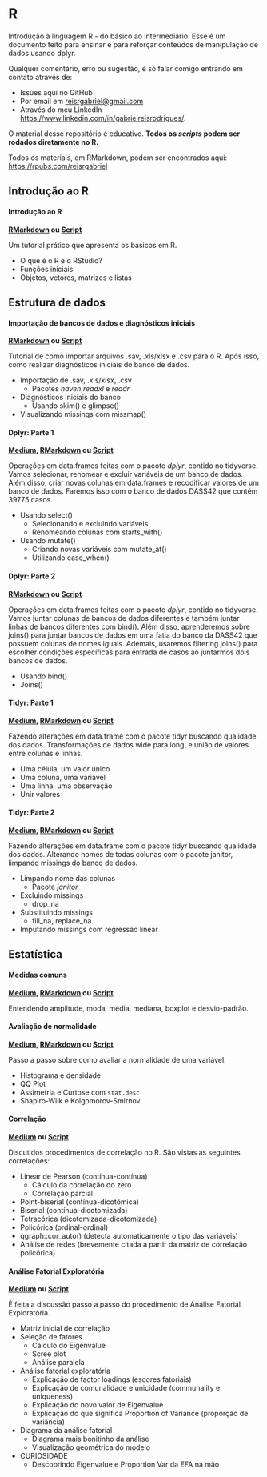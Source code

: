 # R
Introdução à linguagem R - do básico ao intermediário. Esse é um documento feito para ensinar e para reforçar conteúdos de manipulação de dados usando dplyr. 

Qualquer comentário, erro ou sugestão, é só falar comigo entrando em contato através de:

* Issues aqui no GitHub
* Por email em reisrgabriel@gmail.com
* Através do meu LinkedIn https://www.linkedin.com/in/gabrielreisrodrigues/.

O material desse repositório é educativo. **Todos os *scripts* podem ser rodados diretamente no R.**

Todos os materiais, em RMarkdown, podem ser encontrados aqui: https://rpubs.com/reisrgabriel

## Introdução ao R

#### Introdução ao R
**[RMarkdown](https://rpubs.com/reisrgabriel/introaor) ou [Script](https://github.com/GabrielReisR/R/blob/master/intro%20ao%20r/intro-ao-r.R)**

Um tutorial prático que apresenta os básicos em R.

  - O que é o R e o RStudio?
  - Funções iniciais
  - Objetos, vetores, matrizes e listas

## Estrutura de dados
#### Importação de bancos de dados e diagnósticos iniciais
**[RMarkdown](https://rpubs.com/reisrgabriel/importdiagn) ou [Script](https://github.com/GabrielReisR/R/blob/master/estrutura%20de%20dados/import-e-diagn.R)**

Tutorial de como importar arquivos .sav, .xls/xlsx e .csv para o R. Após isso, como realizar diagnósticos iniciais do banco de dados.
  - Importação de .sav, .xls/xlsx, .csv
    - Pacotes _haven_,_readxl_ e _readr_
  - Diagnósticos iniciais do banco
    - Usando skim() e glimpse()
  - Visualizando missings com missmap()
  
#### Dplyr: Parte 1
**[Medium](https://medium.com/psicodata/corrigindo-uma-escala-psicometrica-com-r-bfd6340f9609?source=collection_home---4------3-----------------------), [RMarkdown](https://rpubs.com/reisrgabriel/dplyrPt1) ou [Script](https://github.com/GabrielReisR/R/blob/master/estrutura%20de%20dados/dplyr-parte-1.R)**

Operações em data.frames feitas com o pacote _dplyr_, contido no tidyverse. Vamos selecionar, renomear e excluir variáveis de um banco de dados. Além disso, criar novas colunas em data.frames e recodificar valores de um banco de dados. Faremos isso com o banco de dados DASS42 que contém 39775 casos.

  - Usando select()
    - Selecionando e excluindo variáveis
    - Renomeando colunas com starts_with()
  - Usando mutate()
    - Criando novas variáveis com mutate_at()
    - Utilizando case_when()
    
#### Dplyr: Parte 2
**[RMarkdown](https://rpubs.com/reisrgabriel/dplyrPt2) ou [Script](https://github.com/GabrielReisR/R/blob/master/estrutura%20de%20dados/estrutura%20de%20dados/dplyr-parte-2.R)** 

Operações em data.frames feitas com o pacote _dplyr_, contido no tidyverse. Vamos juntar colunas de bancos de dados diferentes e também juntar linhas de bancos diferentes com bind(). Além disso, aprenderemos sobre joins() para juntar bancos de dados em uma fatia do banco da DASS42 que possuem colunas de nomes iguais. Ademais, usaremos filtering joins() para escolher condições específicas para entrada de casos ao juntarmos dois bancos de dados.
  - Usando bind()
  - Joins()

#### Tidyr: Parte 1
**[Medium](https://medium.com/psicodata/transformando-colunas-em-linhas-com-tidyr-a649f287a238), [RMarkdown](https://rpubs.com/reisrgabriel/tidyrPt1) ou [Script](https://github.com/GabrielReisR/R/blob/master/estrutura%20de%20dados/estrutura%20de%20dados/tidyr-parte-1.R)** 

Fazendo alterações em data.frame com o pacote tidyr buscando qualidade dos dados. Transformações de dados wide para long, e união de valores entre colunas e linhas.
  - Uma célula, um valor único
  - Uma coluna, uma variável
  - Uma linha, uma observação
  - Unir valores
  
#### Tidyr: Parte 2
**[Medium](https://medium.com/psicodata/valores-missing-parte-1-4382bb026660?source=collection_home---4------0-----------------------), [RMarkdown](https://rpubs.com/reisrgabriel/tidyrPt2) ou [Script](https://github.com/GabrielReisR/R/blob/master/estrutura%20de%20dados/estrutura%20de%20dados/tidyr-parte-2.R)** 

Fazendo alterações em data.frame com o pacote tidyr buscando qualidade dos dados. Alterando nomes de todas colunas com o pacote janitor, limpando missings do banco de dados.
  - Limpando nome das colunas
    - Pacote *janitor*
  - Excluindo missings
    - drop_na
  - Substituindo missings
    - fill_na, replace_na
  - Imputando missings com regressão linear
  
## Estatística
#### Medidas comuns
**[Medium](https://medium.com/psicodata/entenda-a-media-pelo-menos-1-desvio-padrao-acima-da-media-145e9edb6a8f), [RMarkdown](https://rpubs.com/reisrgabriel/medidascomuns) ou [Script](https://github.com/GabrielReisR/R/blob/master/estatistica/medidas-comuns.R)**

Entendendo amplitude, moda, média, mediana, boxplot e desvio-padrão.

#### Avaliação de normalidade
**[Medium](https://medium.com/psicodata/entenda-a-media-pelo-menos-1-desvio-padrao-acima-da-media-145e9edb6a8f), [RMarkdown](https://rpubs.com/reisrgabriel/avalicaodenormalidade) ou [Script](https://github.com/GabrielReisR/R/blob/master/estatistica/avalicao-de-normalidade.R)**

Passo a passo sobre como avaliar a normalidade de uma variável.
  - Histograma e densidade
  - QQ Plot
  - Assimetria e Curtose com `stat.desc`
  - Shapiro-Wilk e Kolgomorov-Smirnov
  
#### Correlação
**[Medium](https://medium.com/psicodata/entendendo-de-coracao-a-correlacao-ad27a948c14a) ou [Script](https://github.com/GabrielReisR/R/blob/master/estatistica/correlacoes.R)**

Discutidos procedimentos de correlação no R. São vistas as seguintes correlações:
  - Linear de Pearson (contínua-contínua)
    - Cálculo da correlação do zero
    - Correlação parcial
  - Point-biserial (contínua-dicotômica)
  - Biserial (contínua-dicotomizada)
  - Tetracórica (dicotomizada-dicotomizada)
  - Policórica (ordinal-ordinal)
  - qgraph::cor_auto() (detecta automaticamente o tipo das variáveis)
  - Análise de redes (brevemente citada a partir da matriz de correlação policórica)
    
#### Análise Fatorial Exploratória
**[Medium](https://medium.com/psicodata/tutorial-de-analise-fatorial-exploratoria-no-r-1db5b6bf8dd5) ou [Script](https://github.com/GabrielReisR/R/blob/master/estatistica/analise_fatorial_exploratoria.R)**

É feita a discussão passo a passo do procedimento de Análise Fatorial Exploratória.

  - Matriz inicial de correlação
  - Seleção de fatores
    - Cálculo do Eigenvalue
    - Scree plot
    - Análise paralela
  - Análise fatorial exploratória
    - Explicação de factor loadings (escores fatoriais)
    - Explicação de comunalidade e unicidade (communality e uniqueness)
    - Explicação do novo valor de Eigenvalue
    - Explicação do que significa Proportion of Variance (proporção de variância)
  - Diagrama da análise fatorial
    - Diagrama mais bonitinho da análise
    - Visualização geométrica do modelo
  - CURIOSIDADE
    - Descobrindo Eigenvalue e Proportion Var da EFA na mão
